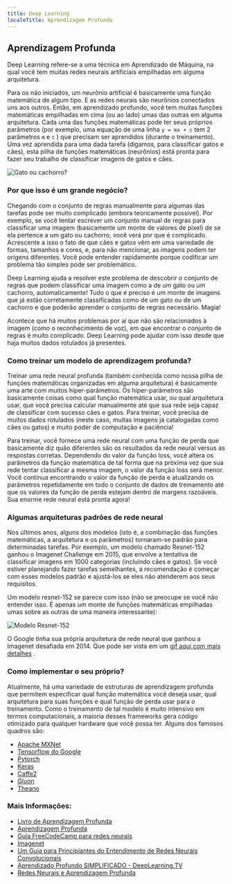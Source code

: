 ```yaml
---
title: Deep Learning
localeTitle: Aprendizagem Profunda
---
```

## Aprendizagem Profunda

Deep Learning refere-se a uma técnica em Aprendizado de Máquina, na qual você tem muitas redes neurais artificiais empilhadas em alguma arquitetura.

Para os não iniciados, um neurônio artificial é basicamente uma função matemática de algum tipo. E as redes neurais são neurônios conectados uns aos outros. Então, em aprendizado profundo, você tem muitas funções matemáticas empilhadas em cima (ou ao lado) umas das outras em alguma arquitetura. Cada uma das funções matemáticas pode ter seus próprios parâmetros (por exemplo, uma equação de uma linha `y = mx + c` tem 2 parâmetros `m` e `c` ) que precisam ser aprendidos (durante o treinamento). Uma vez aprendida para uma dada tarefa (digamos, para classificar gatos e cães), esta pilha de funções matemáticas (neurônios) está pronta para fazer seu trabalho de classificar imagens de gatos e cães.

![Gato ou cachorro?](https://image.slidesharecdn.com/deeplearningfromanoviceperspective-150811155203-lva1-app6891/95/deep-learning-from-a-novice-perspective-3-638.jpg?cb=1439308391)

### Por que isso é um grande negócio?

Chegando com o conjunto de regras manualmente para algumas das tarefas pode ser muito complicado (embora teoricamente possível). Por exemplo, se você tentar escrever um conjunto manual de regras para classificar uma imagem (basicamente um monte de valores de pixel) de se ela pertence a um gato ou cachorro, você verá por que é complicado. Acrescente a isso o fato de que cães e gatos vêm em uma variedade de formas, tamanhos e cores, e, para não mencionar, as imagens podem ter origens diferentes. Você pode entender rapidamente porque codificar um problema tão simples pode ser problemático.

Deep Learning ajuda a resolver este problema de descobrir o conjunto de regras que podem classificar uma imagem como a de um gato ou um cachorro, automaticamente! Tudo o que é preciso é um monte de imagens que já estão corretamente classificadas como de um gato ou de um cachorro e que poderão aprender o conjunto de regras necessário. Magia!

Acontece que há muitos problemas por aí que não são relacionados à imagem (como o reconhecimento de voz), em que encontrar o conjunto de regras é muito complicado. Deep Learning pode ajudar com isso desde que haja muitos dados rotulados já presentes.

### Como treinar um modelo de aprendizagem profunda?

Treinar uma rede neural profunda (também conhecida como nossa pilha de funções matemáticas organizadas em alguma arquitetura) é basicamente uma arte com muitos hiper-parâmetros. Os hiper-parâmetros são basicamente coisas como qual função matemática usar, ou qual arquitetura usar, que você precisa calcular manualmente até que sua rede seja capaz de classificar com sucesso cães e gatos. Para treinar, você precisa de muitos dados rotulados (neste caso, muitas imagens já catalogadas como cães ou gatos) e muito poder de computação e paciência!

Para treinar, você fornece uma rede neural com uma função de perda que basicamente diz quão diferentes são os resultados da rede neural versus as respostas corretas. Dependendo do valor da função loss, você altera os parâmetros da função matemática de tal forma que na próxima vez que sua rede tentar classificar a mesma imagem, o valor da função loss será menor. Você continua encontrando o valor da função de perda e atualizando os parâmetros repetidamente em todo o conjunto de dados de treinamento até que os valores da função de perda estejam dentro de margens razoáveis. Sua enorme rede neural está pronta agora!

### Algumas arquiteturas padrões de rede neural

Nos últimos anos, alguns dos modelos (isto é, a combinação das funções matemáticas, a arquitetura e os parâmetros) tornaram-se padrão para determinadas tarefas. Por exemplo, um modelo chamado Resnet-152 ganhou o Imagenet Challenge em 2015, que envolve a tentativa de classificar imagens em 1000 categorias (incluindo cães e gatos). Se você estiver planejando fazer tarefas semelhantes, a recomendação é começar com esses modelos padrão e ajustá-los se eles não atenderem aos seus requisitos.

Um modelo resnet-152 se parece com isso (não se preocupe se você não entender isso. É apenas um monte de funções matemáticas empilhadas umas sobre as outras de uma maneira interessante):

![Modelo Resnet-152](https://adeshpande3.github.io/assets/ResNet.gif)

O Google tinha sua própria arquitetura de rede neural que ganhou a Imagenet desafiada em 2014. Que pode ser vista em um [gif aqui com mais detalhes](https://adeshpande3.github.io/assets/GoogleNet.gif) .

### Como implementar o seu próprio?

Atualmente, há uma variedade de estruturas de aprendizagem profunda que permitem especificar qual função matemática você deseja usar, qual arquitetura para suas funções e qual função de perda usar para o treinamento. Como o treinamento de tal modelo é muito intensivo em termos computacionais, a maioria desses frameworks gera código otimizado para qualquer hardware que você possa ter. Alguns dos famosos quadros são:

*   [Apache MXNet](https://mxnet.incubator.apache.org/)
*   [Tensorflow do Google](https://www.tensorflow.org/)
*   [Pytorch](http://pytorch.org//)
*   [Keras](https://keras.io/)
*   [Caffe2](https://caffe2.ai/)
*   [Gluon](https://github.com/gluon-api/gluon-api/)
*   [Theano](http://deeplearning.net/software/theano/)

### Mais Informações:

*   [Livro de Aprendizagem Profunda](http://www.deeplearningbook.org)
*   [Aprendizagem Profunda](https://en.wikipedia.org/wiki/Deep_learning)
*   [Guia FreeCodeCamp para redes neurais](https://github.com/freeCodeCamp/guides/blob/master/src/pages/machine-learning/neural-networks/index.md)
*   [Imagenet](http://image-net.org/)
*   [Um Guia para Principiantes do Entendimento de Redes Neurais Convolucionais](https://adeshpande3.github.io/adeshpande3.github.io/A-Beginner's-Guide-To-Understanding-Convolutional-Neural-Networks/)
*   [Aprendizado Profundo SIMPLIFICADO - DeepLearning.TV](https://www.youtube.com/playlist?list=PLjJh1vlSEYgvGod9wWiydumYl8hOXixNu)
*   [Redes Neurais e Aprendizagem Profunda](http://neuralnetworksanddeeplearning.com)
